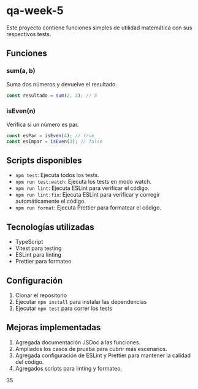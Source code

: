 # qa-week-5

Este proyecto contiene funciones simples de utilidad matemática con sus respectivos tests.

## Funciones

### sum(a, b)

Suma dos números y devuelve el resultado.

```typescript
const resultado = sum(2, 3); // 5
```

### isEven(n)

Verifica si un número es par.

```typescript
const esPar = isEven(4); // true
const esImpar = isEven(3); // false
```

## Scripts disponibles

- `npm test`: Ejecuta todos los tests.
- `npm run test:watch`: Ejecuta los tests en modo watch.
- `npm run lint`: Ejecuta ESLint para verificar el código.
- `npm run lint:fix`: Ejecuta ESLint para verificar y corregir automáticamente el código.
- `npm run format`: Ejecuta Prettier para formatear el código.

## Tecnologías utilizadas

- TypeScript
- Vitest para testing
- ESLint para linting
- Prettier para formateo

## Configuración

1. Clonar el repositorio
2. Ejecutar `npm install` para instalar las dependencias
3. Ejecutar `npm test` para correr los tests

## Mejoras implementadas

1. Agregada documentación JSDoc a las funciones.
2. Ampliados los casos de prueba para cubrir más escenarios.
3. Agregada configuración de ESLint y Prettier para mantener la calidad del código.
4. Agregados scripts para linting y formateo.
</content>
<line_count>35</line_count>
</write_to_file>